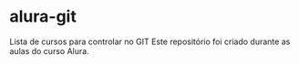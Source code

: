 # alura-git
Lista de cursos para controlar no GIT
Este repositório foi criado durante as aulas do curso Alura.
